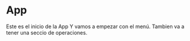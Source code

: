 # App
Este es el inicio de la App
Y vamos a empezar con el menú.
Tambien va a tener una seccio de operaciones.
